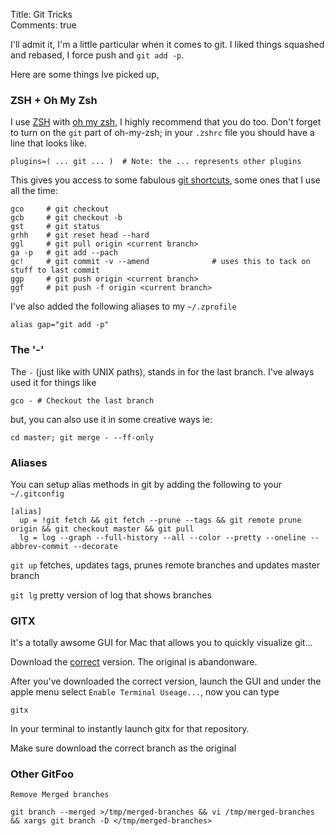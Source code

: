 Title: Git Tricks  
Comments: true  

I'll admit it, I'm a little particular when it comes to git. I liked things squashed and rebased, I
force push and `git add -p`.

Here are some things Ive picked up,

### ZSH + Oh My Zsh

I use [ZSH][1] with [oh my zsh][2], I highly recommend that you do too. Don't forget to turn on the
`git` part of oh-my-zsh; in your `.zshrc` file you should have a line that looks like.

    plugins=( ... git ... )  # Note: the ... represents other plugins

This gives you access to some fabulous [git shortcuts][3], some ones that I use all the time:

    gco     # git checkout
    gcb     # git checkout -b
    gst     # git status
    grhh    # git reset head --hard
    ggl     # git pull origin <current branch>
    ga -p   # git add --pach
    gc!     # git commit -v --amend              # uses this to tack on stuff to last commit
    ggp     # git push origin <current branch>
    ggf     # pit push -f origin <current branch>

I've also added the following aliases to my `~/.zprofile`

    alias gap="git add -p"

### The '-'

The `-` (just like with UNIX paths), stands in for the last branch. I've always used it for things
like

    gco - # Checkout the last branch

but, you can also use it in some creative ways ie:

    cd master; git merge - --ff-only

### Aliases

You can setup alias methods in git by adding the following to your `~/.gitconfig`

    [alias]
      up = !git fetch && git fetch --prune --tags && git remote prune origin && git checkout master && git pull
      lg = log --graph --full-history --all --color --pretty --oneline --abbrev-commit --decorate

`git up` fetches, updates tags, prunes remote branches and updates master branch

`git lg` pretty version of log that shows branches

### GITX

It's a totally awsome GUI for Mac that allows you to quickly visualize git...

Download the [correct][4] version. The original is abandonware.

After you've downloaded the correct version, launch the GUI and under the apple menu select `Enable
Terminal Useage...`, now you can type

    gitx

In your terminal to instantly launch gitx for that repository.

Make sure download the
correct branch as the original

### Other GitFoo

    Remove Merged branches    

    git branch --merged >/tmp/merged-branches && vi /tmp/merged-branches && xargs git branch -D </tmp/merged-branches>

[1]:http://www.zsh.org/
[2]:https://github.com/robbyrussell/oh-my-zsh
[3]:https://github.com/robbyrussell/oh-my-zsh/blob/master/plugins/git/git.plugin.zsh
[4]:http://gitx.github.io/
